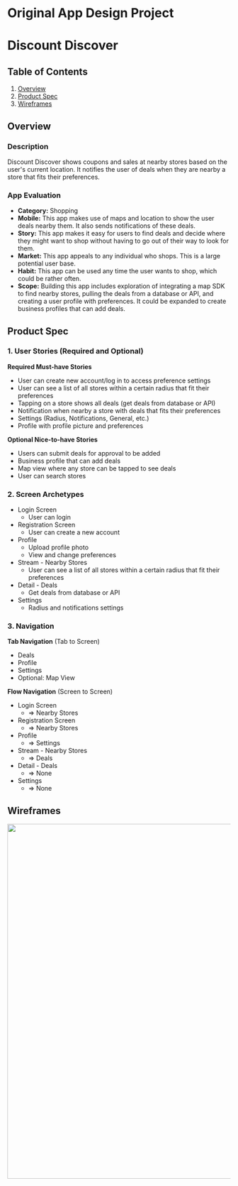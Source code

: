 Original App Design Project
===

# Discount Discover

## Table of Contents
1. [Overview](#Overview)
1. [Product Spec](#Product-Spec)
1. [Wireframes](#Wireframes)

## Overview
### Description
Discount Discover shows coupons and sales at nearby stores based on the user's current location. It notifies the user of deals when they are nearby a store that fits their preferences.

### App Evaluation
- **Category:** Shopping
- **Mobile:** This app makes use of maps and location to show the user deals nearby them. It also sends notifications of these deals.
- **Story:** This app makes it easy for users to find deals and decide where they might want to shop without having to go out of their way to look for them.
- **Market:** This app appeals to any individual who shops. This is a large potential user base.
- **Habit:** This app can be used any time the user wants to shop, which could be rather often.
- **Scope:** Building this app includes exploration of integrating a map SDK to find nearby stores, pulling the deals from a database or API, and creating a user profile with preferences. It could be expanded to create business profiles that can add deals.

## Product Spec

### 1. User Stories (Required and Optional)

**Required Must-have Stories**

* User can create new account/log in to access preference settings
* User can see a list of all stores within a certain radius that fit their preferences
* Tapping on a store shows all deals (get deals from database or API)
* Notification when nearby a store with deals that fits their preferences
* Settings (Radius, Notifications, General, etc.)
* Profile with profile picture and preferences

**Optional Nice-to-have Stories**

* Users can submit deals for approval to be added
* Business profile that can add deals
* Map view where any store can be tapped to see deals
* User can search stores

### 2. Screen Archetypes

* Login Screen
    * User can login
* Registration Screen
    * User can create a new account
* Profile
    * Upload profile photo
    * View and change preferences
* Stream - Nearby Stores
    * User can see a list of all stores within a certain radius that fit their preferences
* Detail - Deals
    * Get deals from database or API
* Settings
    * Radius and notifications settings

### 3. Navigation

**Tab Navigation** (Tab to Screen)

* Deals
* Profile
* Settings
* Optional: Map View

**Flow Navigation** (Screen to Screen)

* Login Screen
   * => Nearby Stores
* Registration Screen
   * => Nearby Stores
* Profile
   * => Settings
* Stream - Nearby Stores
   * => Deals
* Detail - Deals
   * => None
* Settings
   * => None
   
## Wireframes
<img src="https://i.imgur.com/iilsBob.jpg" width=800>
